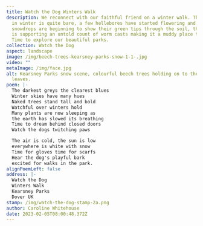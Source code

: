 ```yaml
---
title: Watch the Dog Winters Walk
description: We reconnect with our faithful friend on a winter walk. The garden
  in winter is quite bare, a few hellebores have started flowering and some
  snowdrops are beginning to show their green tips through the soil, the grass
  is supporting an untold count of worm casts making it a muddy place to be.
  Time to explore our beautiful parks.
collection: Watch the Dog
aspect: landscape
image: /img/beech-trees-kearsney-parks-snow-1-1-.jpg
video: ""
metaImage: /img/face.jpg
alt: Kearsney Parks snow scene, colourful beech trees holding on to their autumn
  leaves.
poem: |-
  The darkest greys the clearest blues 
  Winter skies have many hues
  Naked trees stand tall and bold
  Watchful over winters hold
  Many plants are now sleeping as
  the earth has slowed its breathing 
  Time to dream behind closed doors
  Watch the dogs twitching paws

  The air is cold, the sun is low
  everywhere is white with snow
  Time for gloves time for scarfs
  Hear the dog's playful bark
  excited for walks in the park.
alignPoemLeft: false
address: |-
  Watch the Dog
  Winters Walk
  Kearsney Parks
  Dover UK
stamp: /img/watch-the-dog-stamp-2a.png
author: Caroline Whitehouse
date: 2023-02-05T08:00:48.372Z
---
```

